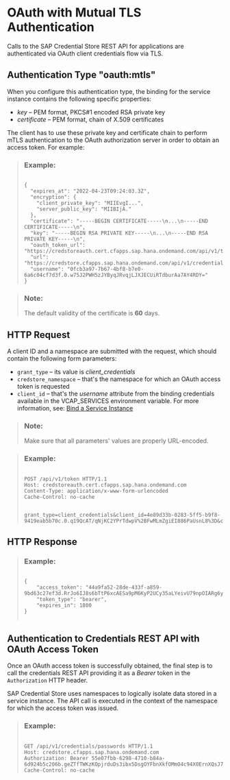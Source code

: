 <!-- loio27ffb98acd7349c0bfd46bc777a5f31c -->

# OAuth with Mutual TLS Authentication

Calls to the SAP Credential Store REST API for applications are authenticated via OAuth client credentials flow via TLS.



<a name="loio27ffb98acd7349c0bfd46bc777a5f31c__section_mvs_zm3_btb"/>

## Authentication Type "oauth:mtls"

When you configure this authentication type, the binding for the service instance contains the following specific properties:

-   *key* – PEM format, PKCS\#1 encoded RSA private key
-   *certificate* – PEM format, chain of X.509 certificates

The client has to use these private key and certificate chain to perform mTLS authentication to the OAuth authorization server in order to obtain an access token. For example:

> ### Example:  
> ```
> 
> {
>   "expires_at": "2022-04-23T09:24:03.3Z",
>   "encryption": {
>     "client_private_key": "MIIEvgI...",
>     "server_public_key": "MIIBIjA."
>   },
>   "certificate": "-----BEGIN CERTIFICATE-----\n...\n-----END CERTIFICATE-----\n",
>   "key": "-----BEGIN RSA PRIVATE KEY-----\n...\n-----END RSA PRIVATE KEY-----\n",
>   "oauth_token_url": "https://credstoreauth.cert.cfapps.sap.hana.ondemand.com/api/v1/token",
>   "url": "https://credstore.cfapps.sap.hana.ondemand.com/api/v1/credentials",
>   "username": "0fcb3a97-7b67-4bf8-b7e0-6a6c04cf7d3f.0.w75J2PWH5zJYByqJRvqjLJXJECUiRTdburAa7AY4RDY="
> }
> ```

> ### Note:  
> The default validity of the certificate is **60** days.



<a name="loio27ffb98acd7349c0bfd46bc777a5f31c__section_kqv_hzz_tgb"/>

## HTTP Request

A client ID and a namespace are submitted with the request, which should contain the following form parameters:

-   `grant_type` – its value is *client\_credentials*
-   `credstore_namespace` – that's the namespace for which an OAuth access token is requested
-   `client_id` – that's the *username* attribute from the binding credentials available in the VCAP\_SERVICES environment variable. For more information, see: [Bind a Service Instance](../admin-and-ops/bind-a-service-instance-0aead0c.md)

> ### Note:  
> Make sure that all parameters' values are properly URL-encoded.

> ### Example:  
> ```
> 
> POST /api/v1/token HTTP/1.1
> Host: credstoreauth.cert.cfapps.sap.hana.ondemand.com
> Content-Type: application/x-www-form-urlencoded
> Cache-Control: no-cache
> 
> 
> grant_type=client_credentials&client_id=4e89d33b-0283-5ff5-b9f8-9419eab5b70c.0.q19QcAT/qNjKC2YPrTdwpV%2BFwMLmZgiEI886PaUsnL8%3D&credstore_namespace=namespace1
> ```



<a name="loio27ffb98acd7349c0bfd46bc777a5f31c__section_a5s_3zz_tgb"/>

## HTTP Response

> ### Example:  
> ```
> 
> { 
>     "access_token": "44a9fa52-28de-433f-a859-9bd63c27ef3d.RrJo6IJ8s6bTtP6xcAESa9pM6KyP2UCy35aLYeivU79npOIARg6yH1Brt0gvTLTxwBOkOKXj8yPJGt7EoGw7gQ==",
>     "token_type": "bearer", 
>     "expires_in": 1800
> }
> 
> 
> ```



<a name="loio27ffb98acd7349c0bfd46bc777a5f31c__section_gyv_v1j_btb"/>

## Authentication to Credentials REST API with OAuth Access Token

Once an OAuth access token is successfully obtained, the final step is to call the credentials REST API providing it as a *Bearer* token in the `Authorization` HTTP header.

SAP Credential Store uses namespaces to logically isolate data stored in a service instance. The API call is executed in the context of the namespace for which the access token was issued.

> ### Example:  
> ```
> 
> GET /api/v1/credentials/passwords HTTP/1.1
> Host: credstore.cfapps.sap.hana.ondemand.com
> Authorization: Bearer 55e07fbb-6298-4710-b84a-6d924b5c206b.geZTfTWKzKOpjrduDs3ibx5DsgOYFbnXkfOMmO4c94X0ErnXQsJ7WElooYtV8pMnPSxLIqpIpfZDwi04KKVgvg==
> Cache-Control: no-cache
> ```


